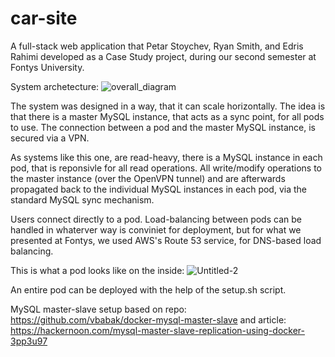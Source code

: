 # car-site

A full-stack web application that Petar Stoychev, Ryan Smith, and Edris Rahimi developed as a Case Study project, during our second semester at Fontys University.

System archetecture:
![overall_diagram](https://user-images.githubusercontent.com/33201521/187232523-01e70afb-fea9-4650-8315-aa7f4dde4798.png)

The system was designed in a way, that it can scale horizontally. The idea is that there is a master MySQL instance, that acts as a sync point, for all pods to use. The connection between a pod and the master MySQL instance, is secured via a VPN.

As systems like this one, are read-heavy, there is a MySQL instance in each pod, that is reponsivle for all read operations. All write/modify operations to the master instance (over the OpenVPN tunnel) and are afterwards propagated back to the individual MySQL instances in each pod, via the standard MySQL sync mechanism.

Users connect directly to a pod. Load-balancing between pods can be handled in whaterver way is conviniet for deployment, but for what we presented at Fontys, we used AWS's Route 53 service, for DNS-based load balancing. 

This is what a pod looks like on the inside:
![Untitled-2](https://user-images.githubusercontent.com/33201521/187236554-6edf1e6e-cbe4-4209-877c-342b22ba0162.png)

An entire pod can be deployed with the help of the setup.sh script.

MySQL master-slave setup based on repo: https://github.com/vbabak/docker-mysql-master-slave
and article: https://hackernoon.com/mysql-master-slave-replication-using-docker-3pp3u97
